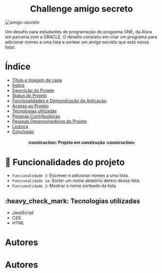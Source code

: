 <h1 align="center"> Challenge amigo secreto </h1>

![amigo-secreto](https://github.com/user-attachments/assets/dc0a18cf-fc79-4e94-9910-00dbb2c37274)

Um desafio para estudantes de programação do programa ONE, da Alura em parceria com a ORACLE. O desafio consistiu em criar um programa para adicionar nomes a uma lista e sortear um amigo secreto que está nessa lista!.

# Índice 

* [Título e Imagem de capa](#Título-e-Imagem-de-capa)
* [Índice](#índice)
* [Descrição do Projeto](#descrição-do-projeto)
* [Status do Projeto](#status-do-Projeto)
* [Funcionalidades e Demonstração da Aplicação](#funcionalidades-e-demonstração-da-aplicação)
* [Acesso ao Projeto](#acesso-ao-projeto)
* [Tecnologias utilizadas](#tecnologias-utilizadas)
* [Pessoas Contribuidoras](#pessoas-contribuidoras)
* [Pessoas Desenvolvedoras do Projeto](#pessoas-desenvolvedoras)
* [Licença](#licença)
* [Conclusão](#conclusão)

<h4 align="center"> 
:construction:  Projeto em construção  :construction:
</h4>

# :hammer: Funcionalidades do projeto

- `Funcionalidade 1`: Escrever e adicionar nomes a uma lista.
- `Funcionalidade 1a`: Sorter um nome aleatório dentro dessa lista.
- `Funcionalidade 2`: Mostrar o nome sorteado da lista.

<h2> :heavy_check_mark:  Tecnologias utilizadas </h2>

* JavaScript
* CSS
* HTML

# Autores

# Autores

